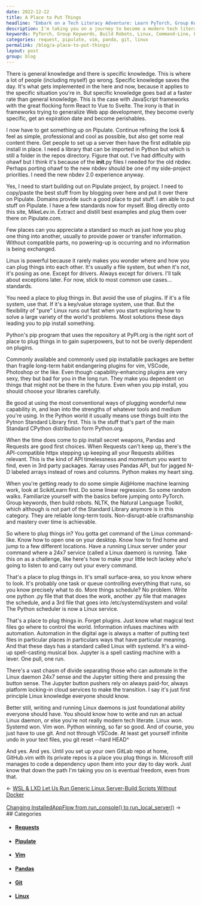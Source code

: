 ```yaml
---
date: 2022-12-22
title: A Place to Put Things
headline: "Embark on a Tech Literacy Adventure: Learn PyTorch, Group Keywords, and Build Robots!"
description: I'm taking you on a journey to become a modern tech literate person. Learn the basics of PyTorch, group keywords, and build robots. Familiarize yourself with Linux, Git, and Vim. Set up a GitLab repo and gain the freedom that comes with it. Join me as I guide you through this tech literacy adventure!
keywords: PyTorch, Group Keywords, Build Robots, Linux, Command-Line, Linux Daemon, Git, Vim, GitLab, Repo, Freedom, Pipulate, Python Standard Library, Pip Install, Pandas, Requests, Httpx, ScikitLearn
categories: request, pipulate, vim, panda, git, linux
permalink: /blog/a-place-to-put-things/
layout: post
group: blog
---
```



There is general knowledge and there is specific knowledge. This is where a lot
of people (including myself) go wrong. Specific knowledge saves the day. It's
what gets implemented in the here and now, because it applies to the specific
situation you're in. But specific knowledge goes bad at a faster rate than
general knowledge. This is the case with JavaScript frameworks with the great
flocking form React to Vue to Svelte. The irony is that in frameworks trying to
generalize Web app development, they become overly specific, get an expiration
date and become perishables.

I now have to get something up on Pipulate. Continue refining the look & feel
as simple, professional and cool as possible, but also get some real content
there. Get people to set up a server then have the first editable pip install
in place. I need a library that can be imported in Python but which is still a
folder in the repos directory. Figure that out. I've had difficulty with ohawf
but I think it's because of the __init__.py files I needed for the old nbdev.
Perhaps porting ohawf to the new nbdev should be one of my side-project
priorities. I need the new nbdev 2.0 experience anyway.

Yes, I need to start building out on Pipulate project, by project. I need to
copy/paste the best stuff from by blogging over here and put it over there on
Pipulate. Domains provide such a good place to put stuff. I am able to put
stuff on Pipulate. I have a few standards now for myself. Blog directly onto
this site, MikeLev.in. Extract and distill best examples and plug them over
there on Pipulate.com.

Few places can you appreciate a standard so much as just how you plug one thing
into another, usually to provide power or transfer information. Without
compatible parts, no powering-up is occurring and no information is being
exchanged.

Linux is powerful because it rarely makes you wonder where and how you can plug
things into each other. It's usually a file system, but when it's not, it's
posing as one. Except for drivers. Always except for drivers. I'll talk about
exceptions later. For now, stick to most common use cases… standards.

You need a place to plug things in. But avoid the use of plugins. If it's a
file system, use that. If it's a key/value storage system, use that. But the
flexibility of "pure" Linux runs out fast when you start exploring how to solve
a large variety of the world's problems. Most solutions these days leading you
to pip install something.

Python's pip program that uses the repository at PyPI.org is the right sort of
place to plug things in to gain superpowers, but to not be overly dependent on
plugins.

Commonly available and commonly used pip installable packages are better than
fragile long-term habit endangering plugins for vim, VSCode, Photoshop or the
like. Even though capability-enhancing plugins are very sexy, they but bad for
you in the long run. They make you dependent on things that might not be there
in the future. Even when you pip install, you should choose your libraries
carefully.

Be good at using the most conventional ways of plugging wonderful new
capability in, and lean into the strengths of whatever tools and medium you're
using. In the Python world it usually means use things built into the Pytnon
Standard Library first. This is the stuff that's part of the main Standard
CPython distribution form Python.org.

When the time does come to pip install secret weapons, Pandas and Requests are
good first choices. When Requests can't keep up, there's the API-compatible
httpx stepping up keeping all your Requests abilities relevant. This is the
kind of API timelessness and momentum you want to find, even in 3rd party
packages. Xarray uses Pandas API, but for jagged N-D labeled arrays instead of
rows and columns. Python makes my heart sing.

When you're getting ready to do some simple  Ai@Home machine learning work,
look at ScikitLearn first. Do some linear regression. So some random walks.
Familiarize yourself with the basics before jumping onto PyTorch. Group
keywords, then build robots. NLTK, the Natural Language Toolkit, which although
is not part of the Standard Library anymore is in this category. They are
reliable long-term tools. Non-disrupt-able craftsmanship and mastery over time
is achievable.

So where to plug things in? You gotta get command of the Linux command-like.
Know how to open one on your desktop. Know how to find home and jump to a few
different locations. Have a running Linux server under your command where a
24x7 service (called a Linux daemon) is running. Take this on as a challenge,
like here's how to make your little tech lackey who's going to listen to and
carry out your every command.

That's a place to plug things in. It's small surface-area, so you know where to
look. It's probably one task or queue controlling everything that runs, so you
know precisely what to do. More things schedule? No problem. Write one python
.py file that that does the work, another .py file that manages the schedule,
and a 3rd file that goes into /etc/systemd/system and voila! The Python
scheduler is now a Linux service.

That's a place to plug things in. Forget plugins. Just know what magical text
files go where to control the world. Information infuses machines with
automation. Automation in the digital age is always a matter of putting text
files in particular places in particulars ways that have particular meaning.
And that these days has a standard called Linux with systemd. It's a wind-up
spell-casting musical box. Jupyter is a spell casting machine with a lever. One
pull, one run.

There's a vast chasm of divide separating those who can automate in the Linux
daemon 24x7 sense and the Jupyter sitting there and pressing the button sense.
The Jupyter button pushers rely on always paid-for, always platform locking-in
cloud services to make the transition. I say it's just first principle Linux
knowledge everyone should know.

Better still, writing and running Linux daemons is just foundational ability
everyone should have. You should know how to write and run an actual Linux
daemon, or else you're not really modern tech literate. Linux won. Systemd won.
Vim won. Python winning, so far so good. And of course, you just have to use
git. And not through VSCode. At least get yourself infinite undo in your text
files, you git reset --hard HEAD^

And yes. And yes. Until you set up your own GitLab repo at home, GitHub.vim
with its private repos is a place you plug things in. Microsoft still manages
to code a dependency upon them into your day to day work. Just know that down
the path I'm taking you on is eventual freedom, even from that.


<div class="arrow-links"><div class="post-nav-prev"><span class="arrow">&larr;&nbsp;</span><a href="/blog/wsl-lxd-let-us-run-generic-linux-server-build-scripts-without-docker/">WSL & LXD Let Us Run Generic Linux Server-Build Scripts Without Docker</a></div> &nbsp; <div class="post-nav-next"><a href="/blog/changing-installedappflow-from-run-console-to-run-local-server/">Changing InstalledAppFlow from run_console() to run_local_server()</a><span class="arrow">&nbsp;&rarr;</span></div></div>
## Categories

<ul>
<li><h4><a href='/request/'>Requests</a></h4></li>
<li><h4><a href='/pipulate/'>Pipulate</a></h4></li>
<li><h4><a href='/vim/'>Vim</a></h4></li>
<li><h4><a href='/panda/'>Pandas</a></h4></li>
<li><h4><a href='/git/'>Git</a></h4></li>
<li><h4><a href='/linux/'>Linux</a></h4></li></ul>